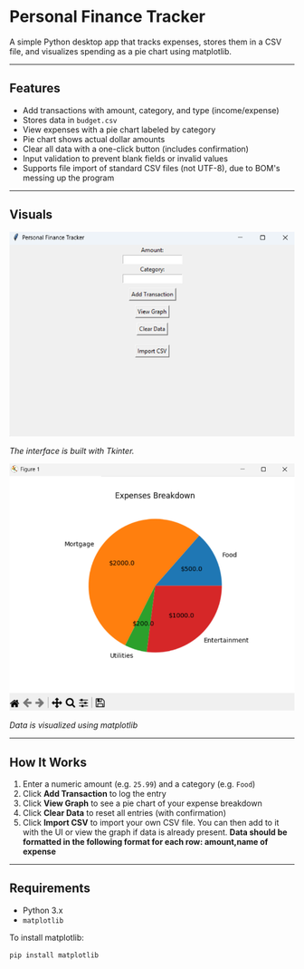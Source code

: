 # Personal Finance Tracker

A simple Python desktop app that tracks expenses, stores them in a CSV file, and visualizes spending as a pie chart using matplotlib.

---

## Features

- Add transactions with amount, category, and type (income/expense)
- Stores data in `budget.csv`
- View expenses with a pie chart labeled by category
- Pie chart shows actual dollar amounts
- Clear all data with a one-click button (includes confirmation)
- Input validation to prevent blank fields or invalid values
- Supports file import of standard CSV files (not UTF-8), due to BOM's messing up the program

---

## Visuals

![Screenshot](Screenshot%202025-07-15%20223652.png)

*The interface is built with Tkinter.*

![Screenshot](Screenshot%202025-07-04%20174812.png)

*Data is visualized using matplotlib*

---

## How It Works

1. Enter a numeric amount (e.g. `25.99`) and a category (e.g. `Food`)
2. Click **Add Transaction** to log the entry
3. Click **View Graph** to see a pie chart of your expense breakdown
4. Click **Clear Data** to reset all entries (with confirmation)
5. Click **Import CSV** to import your own CSV file. You can then add to it with the UI or view the graph if data is already present.
   **Data should be formatted in the following format for each row: amount,name of expense**

---

## Requirements

- Python 3.x
- `matplotlib`

To install matplotlib:

```bash
pip install matplotlib
